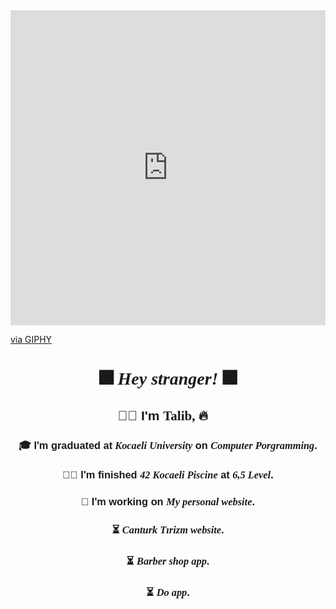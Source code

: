 <div style="width:100%;height:0;padding-bottom:100%;position:relative;"><iframe src="https://giphy.com/embed/D8LcHsV0tNGUGSYZAy" width="100%" height="100%" style="position:absolute" frameBorder="0" class="giphy-embed" allowFullScreen></iframe></div><p><a href="https://giphy.com/gifs/take-a-break-chandni-poddar-xyz-aglet-D8LcHsV0tNGUGSYZAy">via GIPHY</a></p>

<div style="text-align: center; font-family: helvetica ;"> 

<h1 style="font-family: Andalé Mono ;"> 🎆 <i>Hey stranger!</i> 🎆 </h1>

<h2>🥱🔥 I'm <h style="font-family: impact;">Talib, 🔥🥱</h> </h2>

<h3> 🎓 I'm graduated at<i style="font-family: Andalé Mono;"> Kocaeli University</i> on <i style="font-family: Andalé Mono;"> Computer Porgramming</i>.</h3>
<h3> 👨‍💻 I'm finished <i style="font-family: Andalé Mono;">42 Kocaeli Piscine</i> at <i style="font-family: Andalé Mono;">6,5 Level</i>.</h3>
<h3> 🔧 I'm working on <i style="font-family: Andalé Mono;">My personal website</i>.</h3>
<h3> ⏳ <i style="font-family: Andalé Mono;">Canturk Tırizm website</i>.</h3>
<h3> ⏳ <i style="font-family: Andalé Mono;">Barber shop app</i>.</h3>
<h3> ⏳  <i style="font-family: Andalé Mono;">Do app</i>.</h3>

 </div>

<div id="lottiecontainer" class="flex justify-center items-center" style="width: 100%; height: 540px; overflow: hidden; margin: auto; cursor: default; background: transparent;"><div id="zl91o" class="spinner" style="display: none;"></div> 

<lottie-player autoplay="true" loop="" src="https://assets10.lottiefiles.com/packages/lf20_ygx3im07.json" id="71rrq" speed="1" class="lottieanimation" background="transparent" style="width: 100%; height: 540px; overflow: hidden; margin: auto; cursor: default; background: transparent;"></lottie-player>

</div>
